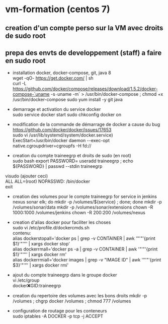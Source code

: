 # vm-formation (centos 7)

## creation d'un compte perso sur la VM avec droits de sudo root 

## prepa des envts de developpement (staff) a faire en sudo root
- installation docker, docker-compose, git, java 8  
wget -qO- https://get.docker.com/ | sh  
curl -L https://github.com/docker/compose/releases/download/1.5.2/docker-compose-`uname -s`-`uname -m` > /usr/bin/docker-compose ; chmod +x /usr/bin/docker-compose
sudo yum install -y git java

- demarrage et activation du service docker  
sudo service docker start 
sudo chkconfig docker on  
 
- modification de la commande de démarrage de docker a cause du bug https://github.com/docker/docker/issues/17653  
sudo vi /usr/lib/systemd/system/docker.service)  
ExecStart=/usr/bin/docker daemon --exec-opt native.cgroupdriver=cgroupfs -H fd://  

- creation du compte traineegrp et droits de sudo (en root)  
sudo bash
export PASSWORD=<password>
useradd traineegrp ; echo ${PASSWORD} | passwd --stdin traineegrp

visudo (ajouter ceci)  
  ALL ALL=(root) NOPASSWD: /bin/docker  
exit  

- creation des volumes pour le compte traineegrp
for service in jenkins nexus sonar elk; do mkdir -p /volumes/${service} ; done; done
mkdir -p /volumes/sonar/data 
mkdir -p /volumes/sonar/extensions
chown -R 1000:1000 /volumes/jenkins
chown -R 200:200 /volumes/nexus
- creation d'alias docker pour faciliter les choses  
sudo vi /etc/profile.d/dockercmds.sh  
contenu:  
alias dockerstopall='docker ps | grep -v CONTAINER | awk '"'"'{print $1}'"'"' | xargs docker stop'  
alias dockerrmall='docker ps -a | grep -v CONTAINER | awk '"'"'{print $1}'"'"' | xargs docker rm'  
alias dockerrmiall='docker images | grep -v "IMAGE ID" | awk '"'"'{print $3}'"'"' | xargs docker rmi'  
  
- ajout du compte traineegrp dans le groupe docker  
vi /etc/group  
docker:x:GID:traineegrp  
  
- creation du repertoire des volumes avec les bons droits
mkdir -p /volumes ; chgrp docker /volumes ; chmod 777 /volumes  
- configuration de routage pour les conteneurs  
sudo iptables -A DOCKER -p tcp -j ACCEPT
